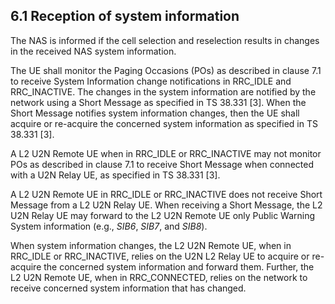 ## 6.1 Reception of system information

The NAS is informed if the cell selection and reselection results in
changes in the received NAS system information.

The UE shall monitor the Paging Occasions (POs) as described in clause
7.1 to receive System Information change notifications in RRC_IDLE and
RRC_INACTIVE. The changes in the system information are notified by the
network using a Short Message as specified in TS 38.331 \[3\]. When the
Short Message notifies system information changes, then the UE shall
acquire or re-acquire the concerned system information as specified in
TS 38.331 \[3\].

A L2 U2N Remote UE when in RRC_IDLE or RRC_INACTIVE may not monitor POs
as described in clause 7.1 to receive Short Message when connected with
a U2N Relay UE, as specified in TS 38.331 \[3\].

A L2 U2N Remote UE in RRC_IDLE or RRC_INACTIVE does not receive Short
Message from a L2 U2N Relay UE. When receiving a Short Message, the L2
U2N Relay UE may forward to the L2 U2N Remote UE only Public Warning
System information (e.g., *SIB6*, *SIB7*, and *SIB8*).

When system information changes, the L2 U2N Remote UE, when in RRC_IDLE
or RRC_INACTIVE, relies on the U2N L2 Relay UE to acquire or re-acquire
the concerned system information and forward them. Further, the L2 U2N
Remote UE, when in RRC_CONNECTED, relies on the network to receive
concerned system information that has changed.